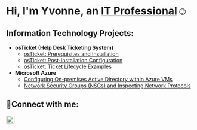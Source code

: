 <h1>Hi, I'm Yvonne, an <a href="https://linkedin.com/in/yvonne-nderitu-7a2513313">IT Professional</a>☺</h1>

<h2> Information Technology Projects:</h2>

- <b>osTicket (Help Desk Ticketing System)</b>
  - [osTicket: Prerequisites and Installation](https://github.com/ynderitu01/osticket-prereqs)
  - [osTicket: Post-Installation Configuration](https://github.com/ynderitu01/post-install-config)
  - [osTicket: Ticket Lifecycle Examples](https://github.com/ynderitu01/ticket-lifecycle)
- <b>Microsoft Azure</b>
  - [Configuring On-premises Active Directory within Azure VMs](https://github.com/ynderitu01/configure-ad)
  - [Network Security Groups (NSGs) and Inspecting Network Protocols](https://github.com/ynderitu01/azure-network-protocols)

<h2>🤳Connect with me:</h2>

[<img align="left" alt="Josh | LinkedIn" width="22px" src="https://cdn.jsdelivr.net/npm/simple-icons@v3/icons/linkedin.svg" />][linkedin]

[linkedin]: https://linkedin.com/in/yvonne-nderitu-7a2513313
